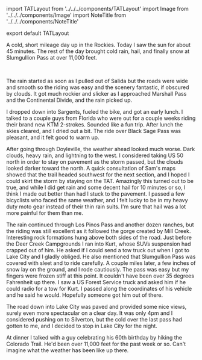 import TATLayout from '../../../components/TATLayout'
import Image from '../../../components/Image'
import NoteTitle from '../../../components/NoteTitle'

export default TATLayout

<NoteTitle
  title="September 5, 2018 &mdash; Colorado"
  subtitle="140 miles"
/>

A cold, short mileage day up in the Rockies. Today I saw the sun for about 45 minutes. The rest of the day brought cold rain, hail, and finally snow at Slumgullion Pass at over 11,000 feet.

<Image src="https://s3.amazonaws.com/tat.honkytonk.in/19/IMG_2911.jpg" alt="" />
<Image src="https://s3.amazonaws.com/tat.honkytonk.in/19/IMG_2912.jpg" alt="" />
<Image src="https://s3.amazonaws.com/tat.honkytonk.in/19/IMG_2915.jpg" alt="" />
<Image src="https://s3.amazonaws.com/tat.honkytonk.in/19/IMG_2924.jpg" alt="" />
<Image src="https://s3.amazonaws.com/tat.honkytonk.in/19/IMG_2930.jpg" alt="" />
<Image src="https://s3.amazonaws.com/tat.honkytonk.in/19/IMG_2933.jpg" alt="" />
<Image src="https://s3.amazonaws.com/tat.honkytonk.in/19/IMG_2936.jpg" alt="" />
<Image src="https://s3.amazonaws.com/tat.honkytonk.in/19/IMG_2939.jpg" alt="" />
<Image src="https://s3.amazonaws.com/tat.honkytonk.in/19/IMG_2941.jpg" alt="" />
<Image src="https://s3.amazonaws.com/tat.honkytonk.in/19/IMG_2944.jpg" alt="" />

The rain started as soon as I pulled out of Salida but the roads were wide and smooth so the riding was easy and the scenery fantastic, if obscured by clouds. It got much rockier and slicker as I approached Marshall Pass and the Continental Divide, and the rain picked up.

I dropped down into Sargents, fueled the bike, and got an early lunch. I talked to a couple guys from Florida who were out for a couple weeks riding their brand new KTM 2-strokes. Sounded like a fun trip. After lunch the skies cleared, and I dried out a bit. The ride over Black Sage Pass was pleasant, and it felt good to warm up.

After going through Doyleville, the weather ahead looked much worse. Dark clouds, heavy rain, and lightning to the west. I considered taking US 50 north in order to stay on pavement as the storm passed, but the clouds looked darker toward the north. A quick consultation of Sam's maps showed that the trail headed southwest for the next section, and I hoped I could skirt the storm by staying on the TAT. Amazingly this turned out to be true, and while I did get rain and some decent hail for 10 minutes or so, I think I made out better than had I stuck to the pavement. I passed a few bicyclists who faced the same weather, and I felt lucky to be in my heavy duty moto gear instead of their thin rain suits. I'm sure that hail was a lot more painful for them than me.

The rain continued through Los Pinos Pass and another dozen ranches, but the riding was still excellent as it followed the gorge created by Mill Creek. Interesting rock formations hung above both sides of the road. Just before the Deer Creek Campgrounds I ran into Kurt, whose SUVs suspension had crapped out of him. He asked if I could send a tow truck out when I got to Lake City and I gladly obliged. He also mentioned that Slumgullion Pass was covered with sleet and to ride carefully. A couple miles later, a few inches of snow lay on the ground, and I rode cautiously. The pass was easy but my fingers were frozen stiff at this point. It couldn't have been over 35 degrees Fahrenheit up there. I saw a US Forest Service truck and asked him if he could radio for a tow for Kurt. I passed along the coordinates of his vehicle and he said he would. Hopefully someone got him out of there.

The road down into Lake City was paved and provided some nice views, surely even more spectacular on a clear day. It was only 4pm and I considered pushing on to Silverton, but the cold over the last pass had gotten to me, and I decided to stop in Lake City for the night.

At dinner I talked with a guy celebrating his 60th birthday by hiking the Colorado Trail. He'd been over 11,000 feet for the past week or so. Can't imagine what the weather has been like up there.
